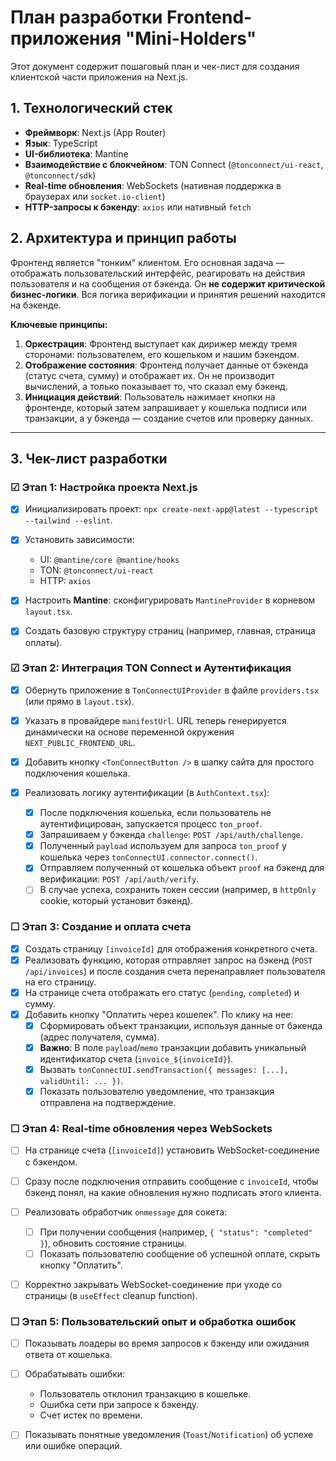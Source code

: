 # План разработки Frontend-приложения "Mini-Holders"

Этот документ содержит пошаговый план и чек-лист для создания клиентской части приложения на Next.js.

## 1. Технологический стек

* **Фреймворк**: Next.js (App Router)
* **Язык**: TypeScript
* **UI-библиотека**: Mantine
* **Взаимодействие с блокчейном**: TON Connect (`@tonconnect/ui-react`, `@tonconnect/sdk`)
* **Real-time обновления**: WebSockets (нативная поддержка в браузерах или `socket.io-client`)
* **HTTP-запросы к бэкенду**: `axios` или нативный `fetch`

## 2. Архитектура и принцип работы

Фронтенд является "тонким" клиентом. Его основная задача — отображать пользовательский интерфейс, реагировать на действия пользователя и на сообщения от бэкенда. Он **не содержит критической бизнес-логики**. Вся логика верификации и принятия решений находится на бэкенде.

**Ключевые принципы:**

1. **Оркестрация**: Фронтенд выступает как дирижер между тремя сторонами: пользователем, его кошельком и нашим бэкендом.
2. **Отображение состояния**: Фронтенд получает данные от бэкенда (статус счета, сумму) и отображает их. Он не производит вычислений, а только показывает то, что сказал ему бэкенд.
3. **Инициация действий**: Пользователь нажимает кнопки на фронтенде, который затем запрашивает у кошелька подписи или транзакции, а у бэкенда — создание счетов или проверку данных.

---

## 3. Чек-лист разработки

### ☑ Этап 1: Настройка проекта Next.js

* [x] Инициализировать проект: `npx create-next-app@latest --typescript --tailwind --eslint`.

* [x] Установить зависимости:
  * UI: `@mantine/core @mantine/hooks`
  * TON: `@tonconnect/ui-react`
  * HTTP: `axios`
* [x] Настроить **Mantine**: сконфигурировать `MantineProvider` в корневом `layout.tsx`.
* [x] Создать базовую структуру страниц (например, главная, страница оплаты).

### ☑ Этап 2: Интеграция TON Connect и Аутентификация

* [x] Обернуть приложение в `TonConnectUIProvider` в файле `providers.tsx` (или прямо в `layout.tsx`).

* [x] Указать в провайдере `manifestUrl`. URL теперь генерируется динамически на основе переменной окружения `NEXT_PUBLIC_FRONTEND_URL`.
* [x] Добавить кнопку `<TonConnectButton />` в шапку сайта для простого подключения кошелька.
* [x] Реализовать логику аутентификации (в `AuthContext.tsx`):
  * [x] После подключения кошелька, если пользователь не аутентифицирован, запускается процесс `ton_proof`.
  * [x] Запрашиваем у бэкенда `challenge`: `POST /api/auth/challenge`.
  * [x] Полученный `payload` используем для запроса `ton_proof` у кошелька через `tonConnectUI.connector.connect()`.
  * [x] Отправляем полученный от кошелька объект `proof` на бэкенд для верификации: `POST /api/auth/verify`.
  * [ ] В случае успеха, сохранить токен сессии (например, в `httpOnly` cookie, который установит бэкенд).

### ☐ Этап 3: Создание и оплата счета

* [x] Создать страницу `[invoiceId]` для отображения конкретного счета.
* [x] Реализовать функцию, которая отправляет запрос на бэкенд (`POST /api/invoices`) и после создания счета перенаправляет пользователя на его страницу.
* [x] На странице счета отображать его статус (`pending`, `completed`) и сумму.
* [x] Добавить кнопку "Оплатить через кошелек". По клику на нее:
  * [x] Сформировать объект транзакции, используя данные от бэкенда (адрес получателя, сумма).
  * [x] **Важно**: В поле `payload`/`memo` транзакции добавить уникальный идентификатор счета (`invoice_${invoiceId}`).
  * [x] Вызвать `tonConnectUI.sendTransaction({ messages: [...], validUntil: ... })`.
  * [x] Показать пользователю уведомление, что транзакция отправлена на подтверждение.

### ☐ Этап 4: Real-time обновления через WebSockets

* [ ] На странице счета (`[invoiceId]`) установить WebSocket-соединение с бэкендом.

* [ ] Сразу после подключения отправить сообщение с `invoiceId`, чтобы бэкенд понял, на какие обновления нужно подписать этого клиента.
* [ ] Реализовать обработчик `onmessage` для сокета:
  * [ ] При получении сообщения (например, `{ "status": "completed" }`), обновить состояние страницы.
  * [ ] Показать пользователю сообщение об успешной оплате, скрыть кнопку "Оплатить".
* [ ] Корректно закрывать WebSocket-соединение при уходе со страницы (в `useEffect` cleanup function).

### ☐ Этап 5: Пользовательский опыт и обработка ошибок

* [ ] Показывать лоадеры во время запросов к бэкенду или ожидания ответа от кошелька.

* [ ] Обрабатывать ошибки:
  * Пользователь отклонил транзакцию в кошельке.
  * Ошибка сети при запросе к бэкенду.
  * Счет истек по времени.
* [ ] Показывать понятные уведомления (`Toast`/`Notification`) об успехе или ошибке операций.
